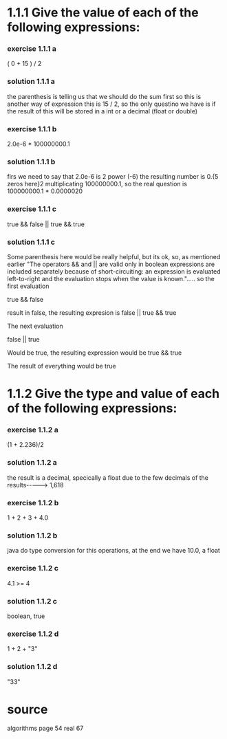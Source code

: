 # 1.1.1 Give the value of each of the following expressions:

### exercise 1.1.1 a

( 0 + 15 ) / 2

### solution 1.1.1 a

the parenthesis is telling us that we should do the sum first so this is another way of expression this is 15 / 2, so the only questino we have is if the result of this will be stored in a int or a decimal (float or double)

### exercise 1.1.1 b

2.0e-6 * 100000000.1

### solution 1.1.1 b

firs we need to say that 2.0e-6 is 2 power (-6) the resulting number is 0.{5 zeros here}2  multiplicating 100000000.1, so the real question is 100000000.1 * 0.0000020

### exercise 1.1.1 c

true && false || true && true

### solution 1.1.1 c

Some parenthesis here would be really helpful, but its ok, so, as mentioned earlier "The operators && and || are valid only in boolean expressions are included separately because of short-circuiting: an expression is evaluated left-to-right and the evaluation stops when the value is known."..... so the first evaluation  

true && false

result in false, the resulting expresion is  false || true && true

The next evaluation

false || true

Would be true, the resulting expression would be true && true

The result of everything would be true

# 1.1.2 Give the type and value of each of the following expressions:

### exercise 1.1.2 a

(1 + 2.236)/2

### solution 1.1.2 a

the result is a decimal, specically a float due to the few decimals of the results-----> 1,618

### exercise 1.1.2 b

1 + 2 + 3 + 4.0

### solution 1.1.2 b

java do type conversion for this operations, at the end we have 10.0, a float

### exercise 1.1.2 c

4.1 >= 4

### solution 1.1.2 c

boolean, true

### exercise 1.1.2 d

1 + 2 + "3"
### solution 1.1.2 d

"33"






# source

algorithms page 54 real 67 
